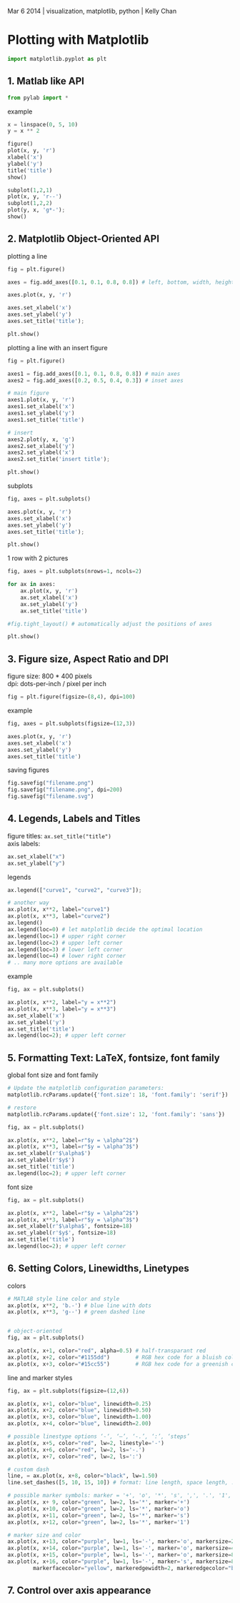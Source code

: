 Mar 6 2014 | visualization, matplotlib, python | Kelly Chan
# Plotting with Matplotlib

```python
import matplotlib.pyplot as plt
```

## 1. Matlab like API

```python
from pylab import *
```
example
```python
x = linspace(0, 5, 10)
y = x ** 2

figure()
plot(x, y, 'r')
xlabel('x')
ylabel('y')
title('title')
show()

subplot(1,2,1)
plot(x, y, 'r--')
subplot(1,2,2)
plot(y, x, 'g*-');
show()
```

## 2. Matplotlib Object-Oriented API

plotting a line
```python
fig = plt.figure()

axes = fig.add_axes([0.1, 0.1, 0.8, 0.8]) # left, bottom, width, height (range 0 to 1)

axes.plot(x, y, 'r')

axes.set_xlabel('x')
axes.set_ylabel('y')
axes.set_title('title');

plt.show()
```
plotting a line with an insert figure

```python
fig = plt.figure()

axes1 = fig.add_axes([0.1, 0.1, 0.8, 0.8]) # main axes
axes2 = fig.add_axes([0.2, 0.5, 0.4, 0.3]) # inset axes

# main figure
axes1.plot(x, y, 'r')
axes1.set_xlabel('x')
axes1.set_ylabel('y')
axes1.set_title('title')

# insert
axes2.plot(y, x, 'g')
axes2.set_xlabel('y')
axes2.set_ylabel('x')
axes2.set_title('insert title');

plt.show()
```

subplots
```python
fig, axes = plt.subplots()

axes.plot(x, y, 'r')
axes.set_xlabel('x')
axes.set_ylabel('y')
axes.set_title('title');

plt.show()
```
1 row with 2 pictures
```python
fig, axes = plt.subplots(nrows=1, ncols=2)

for ax in axes:
    ax.plot(x, y, 'r')
    ax.set_xlabel('x')
    ax.set_ylabel('y')
    ax.set_title('title')

#fig.tight_layout() # automatically adjust the positions of axes

plt.show()
```

## 3. Figure size, Aspect Ratio and DPI

figure size: 800 * 400 pixels  
dpi: dots-per-inch / pixel per inch
```python
fig = plt.figure(figsize=(8,4), dpi=100)
```

example
```python
fig, axes = plt.subplots(figsize=(12,3))

axes.plot(x, y, 'r')
axes.set_xlabel('x')
axes.set_ylabel('y')
axes.set_title('title')
```

saving figures
```python
fig.savefig("filename.png")
fig.savefig("filename.png", dpi=200)
fig.savefig("filename.svg")
```

## 4. Legends, Labels and Titles

figure titles: `ax.set_title("title")`  
axis labels: 
```python
ax.set_xlabel("x")
ax.set_ylabel("y")
```
legends
```python
ax.legend(["curve1", "curve2", "curve3"]);

# another way
ax.plot(x, x**2, label="curve1")
ax.plot(x, x**3, label="curve2")
ax.legend()
ax.legend(loc=0) # let matplotlib decide the optimal location
ax.legend(loc=1) # upper right corner
ax.legend(loc=2) # upper left corner
ax.legend(loc=3) # lower left corner
ax.legend(loc=4) # lower right corner
# .. many more options are available
```
example
```python
fig, ax = plt.subplots()

ax.plot(x, x**2, label="y = x**2")
ax.plot(x, x**3, label="y = x**3")
ax.set_xlabel('x')
ax.set_ylabel('y')
ax.set_title('title')
ax.legend(loc=2); # upper left corner
```

## 5. Formatting Text: LaTeX, fontsize, font family

global font size and font family
```python
# Update the matplotlib configuration parameters:
matplotlib.rcParams.update({'font.size': 18, 'font.family': 'serif'})

# restore
matplotlib.rcParams.update({'font.size': 12, 'font.family': 'sans'})
```
```python
fig, ax = plt.subplots()

ax.plot(x, x**2, label=r"$y = \alpha^2$")
ax.plot(x, x**3, label=r"$y = \alpha^3$")
ax.set_xlabel(r'$\alpha$')
ax.set_ylabel(r'$y$')
ax.set_title('title')
ax.legend(loc=2); # upper left corner
```

font size
```python
fig, ax = plt.subplots()

ax.plot(x, x**2, label=r"$y = \alpha^2$")
ax.plot(x, x**3, label=r"$y = \alpha^3$")
ax.set_xlabel(r'$\alpha$', fontsize=18)
ax.set_ylabel(r'$y$', fontsize=18)
ax.set_title('title')
ax.legend(loc=2); # upper left corner
```

## 6. Setting Colors, Linewidths, Linetypes

colors
```python
# MATLAB style line color and style 
ax.plot(x, x**2, 'b.-') # blue line with dots
ax.plot(x, x**3, 'g--') # green dashed line


# object-oriented 
fig, ax = plt.subplots()

ax.plot(x, x+1, color="red", alpha=0.5) # half-transparant red
ax.plot(x, x+2, color="#1155dd")        # RGB hex code for a bluish color
ax.plot(x, x+3, color="#15cc55")        # RGB hex code for a greenish color
```

line and marker styles
```python
fig, ax = plt.subplots(figsize=(12,6))

ax.plot(x, x+1, color="blue", linewidth=0.25)
ax.plot(x, x+2, color="blue", linewidth=0.50)
ax.plot(x, x+3, color="blue", linewidth=1.00)
ax.plot(x, x+4, color="blue", linewidth=2.00)

# possible linestype options ‘-‘, ‘–’, ‘-.’, ‘:’, ‘steps’
ax.plot(x, x+5, color="red", lw=2, linestyle='-')
ax.plot(x, x+6, color="red", lw=2, ls='-.')
ax.plot(x, x+7, color="red", lw=2, ls=':')

# custom dash
line, = ax.plot(x, x+8, color="black", lw=1.50)
line.set_dashes([5, 10, 15, 10]) # format: line length, space length, ...

# possible marker symbols: marker = '+', 'o', '*', 's', ',', '.', '1', '2', '3', '4', ...
ax.plot(x, x+ 9, color="green", lw=2, ls='*', marker='+')
ax.plot(x, x+10, color="green", lw=2, ls='*', marker='o')
ax.plot(x, x+11, color="green", lw=2, ls='*', marker='s')
ax.plot(x, x+12, color="green", lw=2, ls='*', marker='1')

# marker size and color
ax.plot(x, x+13, color="purple", lw=1, ls='-', marker='o', markersize=2)
ax.plot(x, x+14, color="purple", lw=1, ls='-', marker='o', markersize=4)
ax.plot(x, x+15, color="purple", lw=1, ls='-', marker='o', markersize=8, markerfacecolor="red")
ax.plot(x, x+16, color="purple", lw=1, ls='-', marker='s', markersize=8, 
        markerfacecolor="yellow", markeredgewidth=2, markeredgecolor="blue");
```

## 7. Control over axis appearance
